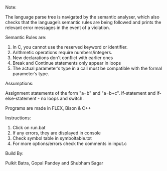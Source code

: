 Note:

The language parse tree is navigated by the semantic analyser,
which also checks that the language’s semantic rules are being
followed and prints the relevant error messages in the event of a
violation.

Semantic Rules are: 
1.  In C, you cannot use the reserved keyword or identifier. 
2.  Arithmetic operations require numbers/integers.  
3.  New declarations don't conflict with earlier ones 
4.  Break and Continue statements only appear in loops 
5.  The actual parameter’s type in a call must be compatible with the formal parameter’s 
type.  
 
Assumptions:

Assignment statements of the form "a=b" and "a=b+c". 
If-statement and if-else-statement - no loops and switch.

Programs are made in FLEX, Bison & C++

Instructions: 

1. Click on run.bat
2. If any errors, they are displayed in console
3. Check symbol table in symboltable.txt
4. For more options/errors check the comments in input.c 

Build By:

Pulkit Batra, Gopal Pandey and Shubham Sagar
